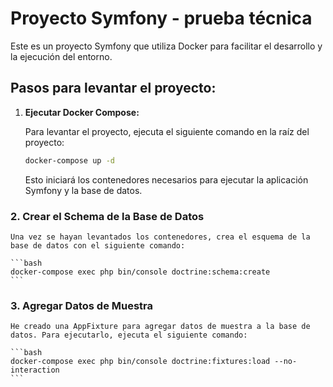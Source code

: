 # Proyecto Symfony - prueba técnica

Este es un proyecto Symfony que utiliza Docker para facilitar el desarrollo y la ejecución del entorno.

## Pasos para levantar el proyecto:

1. **Ejecutar Docker Compose:**

   Para levantar el proyecto, ejecuta el siguiente comando en la raíz del proyecto:

   ```bash
   docker-compose up -d
   ```

   Esto iniciará los contenedores necesarios para ejecutar la aplicación Symfony y la base de datos.

### 2. Crear el Schema de la Base de Datos

    Una vez se hayan levantados los contenedores, crea el esquema de la base de datos con el siguiente comando:

    ```bash
    docker-compose exec php bin/console doctrine:schema:create
    ```

### 3. Agregar Datos de Muestra

    He creado una AppFixture para agregar datos de muestra a la base de datos. Para ejecutarlo, ejecuta el siguiente comando:

    ```bash
    docker-compose exec php bin/console doctrine:fixtures:load --no-interaction
    ```
